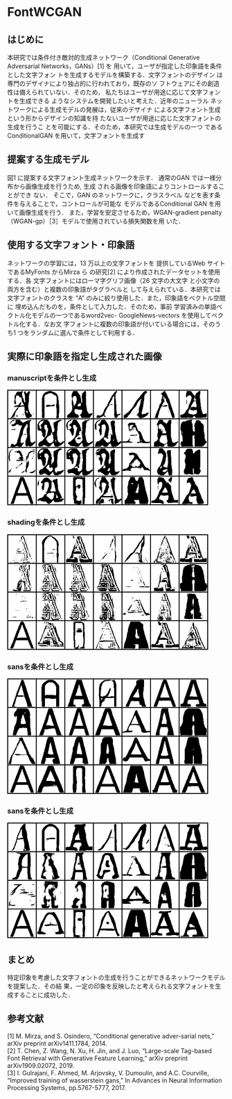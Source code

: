 # FontWCGAN
## はじめに
本研究では条件付き敵対的生成ネットワーク（Conditional
Generative Adversarial Networks，GANs）[1] を
用いて，ユーザが指定した印象語を条件とした文字フォン
トを生成するモデルを構築する．文字フォントのデザイン
は専門のデザイナにより独占的に行われており，既存のソ
フトウェアにその創造性は備えられていない．そのため，
私たちはユーザが用途に応じて文字フォントを生成できる
ようなシステムを開発したいと考えた．近年のニューラル
ネットワークによる生成モデルの発展は，従来のデザイナ
による文字フォント生成という形からデザインの知識を持
たないユーザが用途に応じた文字フォントの生成を行うこ
とを可能にする．そのため，本研究では生成モデルの一つ
であるConditionalGAN を用いて，文字フォントを生成す
## 提案する生成モデル
図1 に提案する文字フォント生成ネットワークを示す．
通常のGAN では一様分布から画像生成を行うため, 生成
される画像を印象語によりコントロールすることができ
ない． そこで，GAN のネットワークに，クラスラベル
などを表す条件を与えることで，コントロールが可能な
モデルであるConditional GAN を用いて画像生成を行う．
また，学習を安定させるため，WGAN-gradient penalty
（WGAN-gp）［3］モデルで使用されている損失関数を用
いた．
## 使用する文字フォント・印象語
ネットワークの学習には，13 万以上の文字フォントを
提供しているWeb サイトであるMyFonts からMirza ら
の研究[2] により作成されたデータセットを使用する．各
文字フォントにはローマ字グリフ画像（26 文字の大文字
と小文字の両方を含む）と複数の印象語がタグラベルと
して与えられている．本研究では文字フォントのクラスを
“A” のみに絞り使用した．また，印象語をベクトル空間に
埋め込んだものを，条件として入力した．そのため，事前
学習済みの単語ベクトル化モデルの一つであるword2vec-
GoogleNews-vectors を使用してベクトル化する．なお文
字フォントに複数の印象語が付いている場合には，そのう
ち1 つをランダムに選んで条件として利用する．
## 実際に印象語を指定し生成された画像
 ### manuscriptを条件とし生成
![manuscript](./imgs/fake_manuscript.png)<br>
### shadingを条件とし生成
![shading](./imgs/fake_shading.png)<br>
### sansを条件とし生成
![sans](./imgs/fake_sans.png)<br>
### sansを条件とし生成
![decorative](./imgs/fake_decorative.png)<br>
## まとめ
特定印象を考慮した文字フォントの生成を行うことができるネットワークモデルを提案した．その結
果，一定の印象を反映したと考えられる文字フォントを生
成することに成功した．
## 参考文献
[1] M. Mirza, and S. Osindero, “Conditional generative
adver-sarial nets,” arXiv preprint arXiv1411.1784,
2014.<br>
[2] T. Chen, Z. Wang, N. Xu, H. Jin, and J.
Luo, “Large-scale Tag-based Font Retrieval with
Generative Feature Learning,” arXiv preprint
arXiv1909.02072, 2019.<br>
[3] I. Gulrajani, F. Ahmed, M. Arjovsky, V. Dumoulin,
and A.C. Courville, “Improved training of wasserstein
gans,” In Advances in Neural Information Processing
Systems, pp.5767-5777, 2017.<br>
